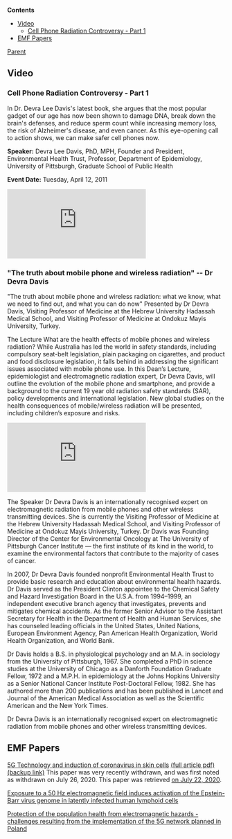 <!-- START doctoc generated TOC please keep comment here to allow auto update -->
<!-- DON'T EDIT THIS SECTION, INSTEAD RE-RUN doctoc TO UPDATE -->
**Contents**

- [Video](#video)
  - [Cell Phone Radiation Controversy - Part 1](#cell-phone-radiation-controversy---part-1)
- [EMF Papers](#emf-papers)

<!-- END doctoc generated TOC please keep comment here to allow auto update -->

[Parent](#pages/blog/cv19/index)

## Video

### Cell Phone Radiation Controversy - Part 1

In Dr. Devra Lee Davis's latest book, she argues that the most popular gadget of our age has now been shown to damage DNA, break down the brain's defenses, and reduce sperm count while increasing memory loss, the risk of Alzheimer's disease, and even cancer. As this eye-opening call to action shows, we can make safer cell phones now.

**Speaker:**
Devra Lee Davis, PhD, MPH, Founder and President, Environmental Health Trust, Professor, Department of Epidemiology, University of Pittsburgh, Graduate School of Public Health

**Event Date:** Tuesday, April 12, 2011

<iframe width="320" height="160" src="https://www.youtube.com/embed/X8-sT-spd2U" frameborder="0" allow="accelerometer; autoplay; encrypted-media; gyroscope; picture-in-picture" allowfullscreen></iframe>

### "The truth about mobile phone and wireless radiation" -- Dr Devra Davis

"The truth about mobile phone and wireless radiation: what we know, what we need to find out, and what you can do now"
Presented by Dr Devra Davis, Visiting Professor of Medicine at the Hebrew University Hadassah Medical School, and Visiting Professor of Medicine at Ondokuz Mayis University, Turkey.

The Lecture
What are the health effects of mobile phones and wireless radiation? While Australia has led the world in safety standards, including compulsory seat-belt legislation, plain packaging on cigarettes, and product and food disclosure legislation, it falls behind in addressing the significant issues associated with mobile phone use. In this Dean’s Lecture, epidemiologist and electromagnetic radiation expert, Dr Devra Davis, will outline the evolution of the mobile phone and smartphone, and provide a background to the current 19 year old radiation safety standards (SAR), policy developments and international legislation. New global studies on the health consequences of mobile/wireless radiation will be presented, including children’s exposure and risks.

<iframe width="320" height="160" src="https://www.youtube.com/embed/BwyDCHf5iCY" frameborder="0" allow="accelerometer; autoplay; encrypted-media; gyroscope; picture-in-picture" allowfullscreen></iframe>

The Speaker
Dr Devra Davis is an internationally recognised expert on electromagnetic radiation from mobile phones and other wireless transmitting devices. She is currently the Visiting Professor of Medicine at the Hebrew University Hadassah Medical School, and Visiting Professor of Medicine at Ondokuz Mayis University, Turkey. Dr Davis was Founding Director of the Center for Environmental Oncology at The University of Pittsburgh Cancer Institute —­ the first institute of its kind in the world, to examine the environmental factors that contribute to the majority of cases of cancer.

In 2007, Dr Devra Davis founded non­profit Environmental Health Trust to provide basic research and education about environmental health hazards. Dr Davis served as the President Clinton appointee to the Chemical Safety and Hazard Investigation Board in the U.S.A. from 1994–­1999, an independent executive branch agency that investigates, prevents and mitigates chemical accidents.
As the former Senior Advisor to the Assistant Secretary for Health in the Department of Health and Human Services, she has counseled leading officials in the United States, United Nations, European Environment Agency, Pan American Health Organization, World Health Organization, and World Bank.

Dr Davis holds a B.S. in physiological psychology and an M.A. in sociology from the University of Pittsburgh, 1967. She completed a PhD in science studies at the University of Chicago as a Danforth Foundation Graduate Fellow, 1972 and a M.P.H. in epidemiology at the Johns Hopkins University as a Senior National Cancer Institute Post-­Doctoral Fellow, 1982. She has authored more than 200 publications and has been published in Lancet and Journal of the American Medical Association as well as the Scientific American and the New York Times.

Dr Devra Davis is an internationally recognised expert on electromagnetic radiation from mobile phones and other wireless transmitting devices.


## EMF Papers

[5G Technology and induction of coronavirus in skin cells](https://pubmed.ncbi.nlm.nih.gov/32668870/)  [(full article pdf)](https://www.biolifesas.org/biolife/wp-content/uploads/2020/07/FIORANELLI.pdf) [(backup link)](https://documentcloud.adobe.com/link/track?uri=urn%3Aaaid%3Ascds%3AUS%3A0fcac023-4c5f-4a57-96db-3b475987e68a)
This paper was very recently withdrawn, and was first noted as withdrawn on July 
26, 2020.  This paper was retrieved [on July 22, 2020](https://www.facebook.com/umeboshi3/posts/3100804783368606).


[Exposure to a 50 Hz electromagnetic field induces activation of the Epstein-Barr virus genome in latently infected human lymphoid cells](https://pubmed.ncbi.nlm.nih.gov/9276003/)

[Protection of the population health from electromagnetic hazards - challenges resulting from the implementation of the 5G network planned in Poland](https://pubmed.ncbi.nlm.nih.gov/31793559/)


